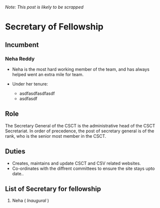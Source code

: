 *Note: This post is likely to be scrapped*
# Secretary of Fellowship

## Incumbent

### Neha Reddy
* Neha is the most hard working member of the team, and has always helped went an extra mile for team.
  
* Under her tenure:
  * asdfasdfasdfasdf
  * asdfasdf
## Role 
The Secretary General of the CSCT is the administrative head of the CSCT Secretariat. In order of precedence, the post of secretary general is of the rank, who is the senior most member in the CSCT.

## Duties
* Creates, maintains and update CSCT and CSV related websites.
* Co-ordinates with the diffrent committees to ensure the site stays upto date..

## List of Secretary for fellowship
1. Neha ( *Inaugural* )